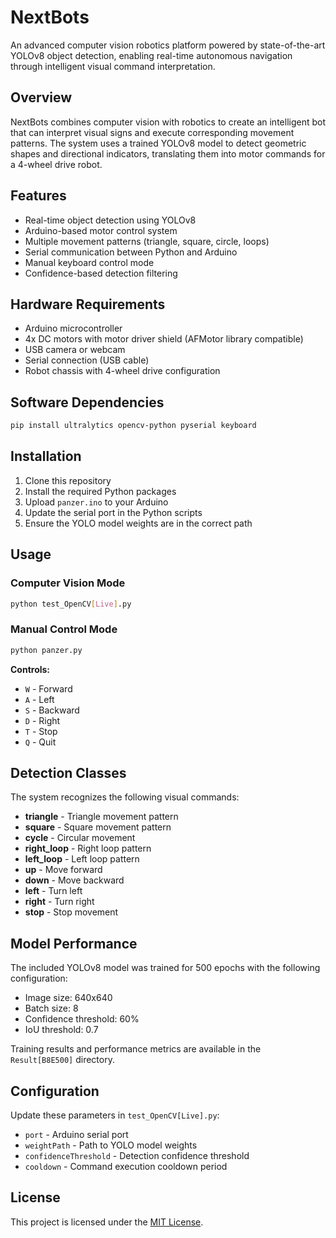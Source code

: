 # NextBots

An advanced computer vision robotics platform powered by state-of-the-art YOLOv8 object detection, enabling real-time autonomous navigation through intelligent visual command interpretation.

## Overview

NextBots combines computer vision with robotics to create an intelligent bot that can interpret visual signs and execute corresponding movement patterns. The system uses a trained YOLOv8 model to detect geometric shapes and directional indicators, translating them into motor commands for a 4-wheel drive robot.

## Features

- Real-time object detection using YOLOv8
- Arduino-based motor control system
- Multiple movement patterns (triangle, square, circle, loops)
- Serial communication between Python and Arduino
- Manual keyboard control mode
- Confidence-based detection filtering

## Hardware Requirements

- Arduino microcontroller
- 4x DC motors with motor driver shield (AFMotor library compatible)
- USB camera or webcam
- Serial connection (USB cable)
- Robot chassis with 4-wheel drive configuration

## Software Dependencies

```bash
pip install ultralytics opencv-python pyserial keyboard
```

## Installation

1. Clone this repository
2. Install the required Python packages
3. Upload `panzer.ino` to your Arduino
4. Update the serial port in the Python scripts
5. Ensure the YOLO model weights are in the correct path

## Usage

### Computer Vision Mode
```bash
python test_OpenCV[Live].py
```

### Manual Control Mode
```bash
python panzer.py
```

**Controls:**
- `W` - Forward
- `A` - Left
- `S` - Backward  
- `D` - Right
- `T` - Stop
- `Q` - Quit

## Detection Classes

The system recognizes the following visual commands:
- **triangle** - Triangle movement pattern
- **square** - Square movement pattern
- **cycle** - Circular movement
- **right_loop** - Right loop pattern
- **left_loop** - Left loop pattern
- **up** - Move forward
- **down** - Move backward
- **left** - Turn left
- **right** - Turn right
- **stop** - Stop movement

## Model Performance

The included YOLOv8 model was trained for 500 epochs with the following configuration:
- Image size: 640x640
- Batch size: 8
- Confidence threshold: 60%
- IoU threshold: 0.7

Training results and performance metrics are available in the `Result[B8E500]` directory.

## Configuration

Update these parameters in `test_OpenCV[Live].py`:
- `port` - Arduino serial port
- `weightPath` - Path to YOLO model weights
- `confidenceThreshold` - Detection confidence threshold
- `cooldown` - Command execution cooldown period

## License

This project is licensed under the [MIT License](LICENSE).  
